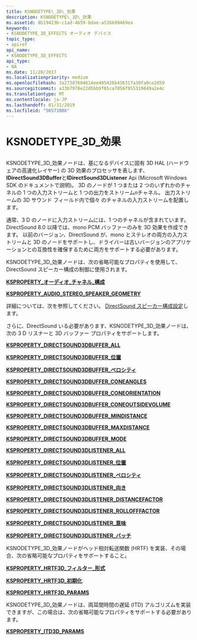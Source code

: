 ```yaml
---
title: KSNODETYPE\_3D\_効果
description: KSNODETYPE\_3D\_効果
ms.assetid: 8b19423b-c1ad-4b59-bdae-a53bb99469ea
keywords:
- KSNODETYPE_3D_EFFECTS オーディオ デバイス
topic_type:
- apiref
api_name:
- KSNODETYPE_3D_EFFECTS
api_type:
- NA
ms.date: 11/28/2017
ms.localizationpriority: medium
ms.openlocfilehash: 3a273d7684614ee495426b436317a30fa0ce2d59
ms.sourcegitcommit: a33b7978e22d5bb9f65ca7056f955319049a2e4c
ms.translationtype: MT
ms.contentlocale: ja-JP
ms.lasthandoff: 01/31/2019
ms.locfileid: "56571086"
---
```

# <a name="ksnodetype3deffects"></a>KSNODETYPE\_3D\_効果


## <span id="ddk_ksnodetype_3d_effects_ks"></span><span id="DDK_KSNODETYPE_3D_EFFECTS_KS"></span>


KSNODETYPE\_3D\_効果ノードは、基になるデバイスに固有 3D HAL (ハードウェアの高速化レイヤー) の 3D 効果のプロセッサを表します、 **IDirectSound3DBuffer**と**IDirectSound3DListener** Api (Microsoft Windows SDK のドキュメントで説明)。 3D のノードが 1 つまたは 2 つのいずれかのチャネルの 1 つの入力ストリームと 1 つの出力をストリーム*n*チャネル。 出力ストリームの 3D サウンド フィールド内で個々 のチャネルの入力ストリームを配置します。

通常、3 D のノードに入力ストリームには、1 つのチャネルが含まれています。 DirectSound 8.0 以降では、mono PCM バッファーのみを 3D 効果を作成できます。 以前のバージョン、DirectSound が、mono とステレオの両方の入力ストリームと 3D のノードをサポートし、ドライバーは古いバージョンのアプリケーションとの互換性を確保するために両方をサポートする必要があります。

KSNODETYPE\_3D\_効果ノードは、次の省略可能なプロパティを使用して、DirectSound スピーカー構成の制御に使用されます。

[**KSPROPERTY\_オーディオ\_チャネル\_構成**](ksproperty-audio-channel-config.md)

[**KSPROPERTY\_AUDIO\_STEREO\_SPEAKER\_GEOMETRY**](ksproperty-audio-stereo-speaker-geometry.md)

詳細については、次を参照してください。 [DirectSound スピーカー構成設定](https://msdn.microsoft.com/library/windows/hardware/ff536332)します。

さらに、DirectSound いる必要があります、KSNODETYPE\_3D\_効果ノードは、次の 3 D リスナーと 3D バッファー プロパティをサポートします。

[**KSPROPERTY\_DIRECTSOUND3DBUFFER\_ALL**](ksproperty-directsound3dbuffer-all.md)

[**KSPROPERTY\_DIRECTSOUND3DBUFFER\_位置**](ksproperty-directsound3dbuffer-position.md)

[**KSPROPERTY\_DIRECTSOUND3DBUFFER\_ベロシティ**](ksproperty-directsound3dbuffer-velocity.md)

[**KSPROPERTY\_DIRECTSOUND3DBUFFER\_CONEANGLES**](ksproperty-directsound3dbuffer-coneangles.md)

[**KSPROPERTY\_DIRECTSOUND3DBUFFER\_CONEORIENTATION**](ksproperty-directsound3dbuffer-coneorientation.md)

[**KSPROPERTY\_DIRECTSOUND3DBUFFER\_CONEOUTSIDEVOLUME**](ksproperty-directsound3dbuffer-coneoutsidevolume.md)

[**KSPROPERTY\_DIRECTSOUND3DBUFFER\_MINDISTANCE**](ksproperty-directsound3dbuffer-mindistance.md)

[**KSPROPERTY\_DIRECTSOUND3DBUFFER\_MAXDISTANCE**](ksproperty-directsound3dbuffer-maxdistance.md)

[**KSPROPERTY\_DIRECTSOUND3DBUFFER\_MODE**](ksproperty-directsound3dbuffer-mode.md)

[**KSPROPERTY\_DIRECTSOUND3DLISTENER\_ALL**](ksproperty-directsound3dlistener-all.md)

[**KSPROPERTY\_DIRECTSOUND3DLISTENER\_位置**](ksproperty-directsound3dlistener-position.md)

[**KSPROPERTY\_DIRECTSOUND3DLISTENER\_ベロシティ**](ksproperty-directsound3dlistener-velocity.md)

[**KSPROPERTY\_DIRECTSOUND3DLISTENER\_向き**](ksproperty-directsound3dlistener-orientation.md)

[**KSPROPERTY\_DIRECTSOUND3DLISTENER\_DISTANCEFACTOR**](ksproperty-directsound3dlistener-distancefactor.md)

[**KSPROPERTY\_DIRECTSOUND3DLISTENER\_ROLLOFFFACTOR**](ksproperty-directsound3dlistener-rollofffactor.md)

[**KSPROPERTY\_DIRECTSOUND3DLISTENER\_意味**](ksproperty-directsound3dlistener-dopplerfactor.md)

[**KSPROPERTY\_DIRECTSOUND3DLISTENER\_バッチ**](ksproperty-directsound3dlistener-batch.md)

KSNODETYPE\_3D\_効果ノードがヘッド相対転送関数 (HRTF) を実装、その場合、次の省略可能なプロパティをサポートすること。

[**KSPROPERTY\_HRTF3D\_フィルター\_形式**](ksproperty-hrtf3d-filter-format.md)

[**KSPROPERTY\_HRTF3D\_初期化**](ksproperty-hrtf3d-initialize.md)

[**KSPROPERTY\_HRTF3D\_PARAMS**](ksproperty-hrtf3d-params.md)

KSNODETYPE\_3D\_効果ノードは、両耳間時間の遅延 (ITD) アルゴリズムを実装できますが、この場合は、次の省略可能なプロパティをサポートする必要があります。

[**KSPROPERTY\_ITD3D\_PARAMS**](ksproperty-itd3d-params.md)

 

 





